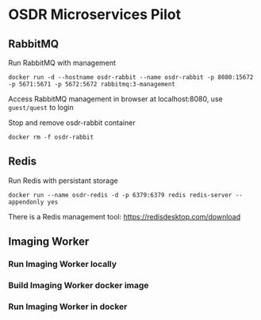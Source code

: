 # OSDR Microservices Pilot #


## RabbitMQ ##

Run RabbitMQ with management

`docker run -d --hostname osdr-rabbit --name osdr-rabbit -p 8080:15672 -p 5671:5671 -p 5672:5672 rabbitmq:3-management`

Access RabbitMQ management in browser at localhost:8080, use `guest/quest` to login

Stop and remove osdr-rabbit container

`docker rm -f osdr-rabbit`

## Redis ##

Run Redis with persistant storage

`docker run --name osdr-redis -d -p 6379:6379 redis redis-server --appendonly yes`

There is a Redis management tool: https://redisdesktop.com/download

## Imaging Worker ##

### Run Imaging Worker locally ##

### Build Imaging Worker docker image ##

### Run Imaging Worker in docker ##
